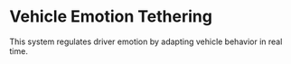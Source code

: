 # Vehicle Emotion Tethering

This system regulates driver emotion by adapting vehicle behavior in real time.